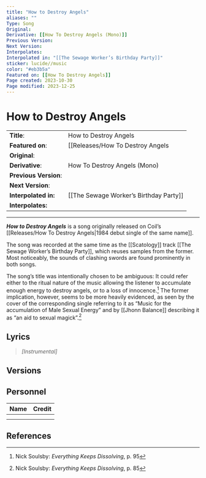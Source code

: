 ```yaml
---
title: "How to Destroy Angels"
aliases: ""
Type: Song
Original: 
Derivative: [[How To Destroy Angels (Mono)]]
Previous Version: 
Next Version: 
Interpolates: 
Interpolated in: "[[The Sewage Worker’s Birthday Party]]"
sticker: lucide//music
color: "#eb3b5a"
Featured on: [[How To Destroy Angels]]
Page created: 2023-10-30
Page modified: 2023-12-25
---
```


# How to Destroy Angels

|  |  |
| --- | --- |
| __Title__: | How to Destroy Angels |
| __Featured on__: | [[Releases/How To Destroy Angels|How To Destroy Angels]] |
| __Original__: |  |
| __Derivative__: | How To Destroy Angels (Mono) |
| __Previous Version__: |  |
| __Next Version__: |  |
| __Interpolated in:__ | [[The Sewage Worker’s Birthday Party]] |
| __Interpolates:__ |  |

---

*__How to Destroy Angels__* is a song originally released on Coil’s [[Releases/How To Destroy Angels|1984 debut single of the same name]].

The song was recorded at the same time as the [[Scatology]] track [[The Sewage Worker’s Birthday Party]], which reuses samples from the former. Most noticeably, the sounds of clashing swords are found prominently in both songs.

The song’s title was intentionally chosen to be ambiguous: It could refer either to the ritual nature of the music allowing the listener to accumulate enough energy to destroy angels, or to a loss of innocence.[^1] The former implication, however, seems to be more heavily evidenced, as seen by the cover of the corresponding single referring to it as “Music for the accumulation of Male Sexual Energy” and by [[Jhonn Balance]] describing it as “an aid to sexual magick”.[^2]

## Lyrics

> *[Instrumental]*

## Versions

## Personnel

|Name|Credit|
|---|---|
|||
|||

## References

[^1]: Nick Soulsby: *Everything Keeps Dissolving*, p. 95
[^2]: Nick Soulsby: *Everything Keeps Dissolving*, p. 85

